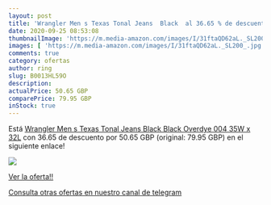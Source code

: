 ```yaml
---
layout: post
title: 'Wrangler Men s Texas Tonal Jeans  Black  al 36.65 % de descuento'
date: 2020-09-25 08:53:08
thumbnailImage: 'https://m.media-amazon.com/images/I/31ftaQD62aL._SL200_.jpg'
images: [ 'https://m.media-amazon.com/images/I/31ftaQD62aL._SL200_.jpg' ]
comments: true
category: ofertas
author: ring
slug: B0013HL59O
description:
actualPrice: 50.65 GBP
comparePrice: 79.95 GBP
inStock: true
---
```


Está [Wrangler Men s Texas Tonal Jeans  Black  Black Overdye 004   35W x 32L](https://www.amazon.com/dp/B0013HL59O/?tag=redken08-20) con 36.65 de descuento por 50.65 GBP (original: 79.95 GBP) en el siguiente enlace!

[![](https://m.media-amazon.com/images/I/31ftaQD62aL._SL200_.jpg)](https://www.amazon.com/dp/B0013HL59O/?tag=redken08-20)

[Ver la oferta!!](https://www.amazon.com/dp/B0013HL59O/?tag=redken08-20)

[Consulta otras ofertas en nuestro canal de telegram](https://t.me/s/ofertas25)
